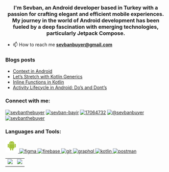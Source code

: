 
<h3 align="center">I'm Sevban, an Android developer based in Turkey with a passion for crafting elegant and efficient mobile experiences. My journey in the world of Android development has been fueled by a deep fascination with emerging technologies, particularly Jetpack Compose.</h3>

- 📫 How to reach me **sevbanbuyer@gmail.com**

### Blogs posts
<!-- BLOG-POST-LIST:START -->
- [Context in Android](https://medium.com/@sevbanbuyer/context-in-android-97eda93dc777?source=rss-9068688d7005------2)
- [Let’s Stretch with Kotlin Generics](https://medium.com/@sevbanbuyer/lets-stretch-with-kotlin-generics-d721dad9e012?source=rss-9068688d7005------2)
- [Inline Functions in Kotlin](https://medium.com/@sevbanbuyer/inline-functions-in-kotlin-f26dd324b770?source=rss-9068688d7005------2)
- [Activity Lifecycle in Android: Do’s and Dont’s](https://medium.com/@sevbanbuyer/activity-lifecycle-in-android-dos-and-dont-s-3881828febec?source=rss-9068688d7005------2)
<!-- BLOG-POST-LIST:END -->

<h3 align="left">Connect with me:</h3>
<p align="left">
<a href="https://twitter.com/sevbanthebuyer" target="blank"><img align="center" src="https://raw.githubusercontent.com/rahuldkjain/github-profile-readme-generator/master/src/images/icons/Social/twitter.svg" alt="sevbanthebuyer" height="30" width="40" /></a>
<a href="https://linkedin.com/in/sevban-bayir" target="blank"><img align="center" src="https://raw.githubusercontent.com/rahuldkjain/github-profile-readme-generator/master/src/images/icons/Social/linked-in-alt.svg" alt="sevban-bayir" height="30" width="40" /></a>
<a href="https://stackoverflow.com/users/17064732" target="blank"><img align="center" src="https://raw.githubusercontent.com/rahuldkjain/github-profile-readme-generator/master/src/images/icons/Social/stack-overflow.svg" alt="17064732" height="30" width="40" /></a>
<a href="https://medium.com/@sevbanbuyer" target="blank"><img align="center" src="https://raw.githubusercontent.com/rahuldkjain/github-profile-readme-generator/master/src/images/icons/Social/medium.svg" alt="@sevbanbuyer" height="30" width="40" /></a>
<a href="https://www.leetcode.com/sevbanthebuyer" target="blank"><img align="center" src="https://raw.githubusercontent.com/rahuldkjain/github-profile-readme-generator/master/src/images/icons/Social/leet-code.svg" alt="sevbanthebuyer" height="30" width="40" /></a>
</p>

<h3 align="left">Languages and Tools:</h3>
<p align="left"> <a href="https://developer.android.com" target="_blank" rel="noreferrer"> <img src="https://raw.githubusercontent.com/devicons/devicon/master/icons/android/android-original-wordmark.svg" alt="android" width="40" height="40"/> </a> <a href="https://www.figma.com/" target="_blank" rel="noreferrer"> <img src="https://www.vectorlogo.zone/logos/figma/figma-icon.svg" alt="figma" width="40" height="40"/> </a> <a href="https://firebase.google.com/" target="_blank" rel="noreferrer"> <img src="https://www.vectorlogo.zone/logos/firebase/firebase-icon.svg" alt="firebase" width="40" height="40"/> </a> <a href="https://git-scm.com/" target="_blank" rel="noreferrer"> <img src="https://www.vectorlogo.zone/logos/git-scm/git-scm-icon.svg" alt="git" width="40" height="40"/> </a> <a href="https://graphql.org" target="_blank" rel="noreferrer"> <img src="https://www.vectorlogo.zone/logos/graphql/graphql-icon.svg" alt="graphql" width="40" height="40"/> </a> <a href="https://kotlinlang.org" target="_blank" rel="noreferrer"> <img src="https://www.vectorlogo.zone/logos/kotlinlang/kotlinlang-icon.svg" alt="kotlin" width="40" height="40"/> </a> <a href="https://postman.com" target="_blank" rel="noreferrer"> <img src="https://www.vectorlogo.zone/logos/getpostman/getpostman-icon.svg" alt="postman" width="40" height="40"/> </a> </p>


<table>
    <tr>
        <td colspan="2" rowspan="2">
        <a href="https://github-readme-stats.vercel.app/api?username=sevbanbayir&count_private=true&hide_border=true&show_icons=true&theme=radical">
        <img src="https://github-readme-stats-sigma-five.vercel.app/api?username=sevbanbayir&count_private=true&hide_border=true&show_icons=true&theme=radical">
        </a>
        </td>
        <td colspan="2" rowspan="2">
        <a href="https://github-readme-streak-stats.herokuapp.com/?user=sevbanbayir&hide_border=true&theme=radical">
        <img src="https://github-readme-streak-stats.herokuapp.com/?user=sevbanbayir&hide_border=true&theme=radical">
        </a>
        </td>
    </tr>
</table>
